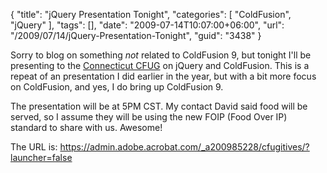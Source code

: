 {
	"title": "jQuery Presentation Tonight",
	"categories": [
		"ColdFusion",
		"jQuery"
	],
	"tags": [],
	"date": "2009-07-14T10:07:00+06:00",
	"url": "/2009/07/14/jQuery-Presentation-Tonight",
	"guid": "3438"
}

Sorry to blog on something <i>not</i> related to ColdFusion 9, but tonight I'll be presenting to the <a href="http://www.cfugitives.com/">Connecticut CFUG</a> on jQuery and ColdFusion. This is a repeat of an presentation I did earlier in the year, but with a bit more focus on ColdFusion, and yes, I do bring up ColdFusion 9. 

The presentation will be at 5PM CST. My contact David said food will be served, so I assume they will be using the new FOIP (Food Over IP) standard to share with us. Awesome!

The URL is: <a href="https://admin.adobe.acrobat.com/_a200985228/cfugitives/?launcher=false">https://admin.adobe.acrobat.com/_a200985228/cfugitives/?launcher=false</a>